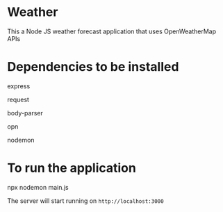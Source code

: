 
# Weather

This a Node JS weather forecast application that uses OpenWeatherMap APIs
 
# Dependencies to be installed

express

request

body-parser

opn

nodemon

# To run the application

npx nodemon main.js

The server will start running on `http://localhost:3000`

